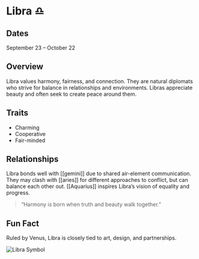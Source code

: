 # Libra ♎

## Dates
September 23 – October 22  

## Overview
Libra values harmony, fairness, and connection. They are natural diplomats who strive for balance in relationships and environments. Libras appreciate beauty and often seek to create peace around them.  

## Traits
- Charming  
- Cooperative  
- Fair-minded  

## Relationships
Libra bonds well with [[gemini]] due to shared air-element communication. They may clash with [[aries]] for different approaches to conflict, but can balance each other out. [[Aquarius]] inspires Libra’s vision of equality and progress.  

> “Harmony is born when truth and beauty walk together.”  

## Fun Fact
Ruled by Venus, Libra is closely tied to art, design, and partnerships.

![Libra Symbol](https://symbolikon.com/wp-content/uploads/edd/2019/09/astrology-libra-bold-400w.png)
